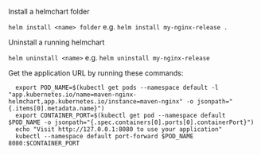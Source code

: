
Install a helmchart folder

`helm install <name> folder` e.g. `helm install my-nginx-release .`

Uninstall a running helmchart

`helm uninstall <name>` e.g. `helm uninstall my-nginx-release`

Get the application URL by running these commands:

```
  export POD_NAME=$(kubectl get pods --namespace default -l "app.kubernetes.io/name=maven-nginx-helmchart,app.kubernetes.io/instance=maven-nginx" -o jsonpath="{.items[0].metadata.name}")
  export CONTAINER_PORT=$(kubectl get pod --namespace default $POD_NAME -o jsonpath="{.spec.containers[0].ports[0].containerPort}")
  echo "Visit http://127.0.0.1:8080 to use your application"
  kubectl --namespace default port-forward $POD_NAME 8080:$CONTAINER_PORT
```

